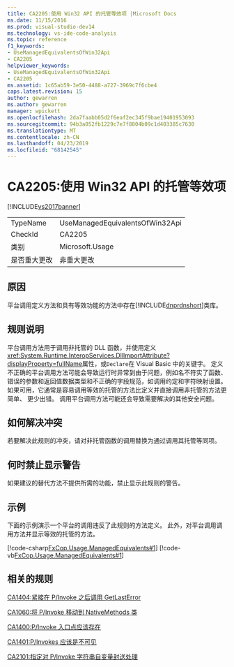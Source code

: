 ```yaml
---
title: CA2205:使用 Win32 API 的托管等效项 |Microsoft Docs
ms.date: 11/15/2016
ms.prod: visual-studio-dev14
ms.technology: vs-ide-code-analysis
ms.topic: reference
f1_keywords:
- UseManagedEquivalentsOfWin32Api
- CA2205
helpviewer_keywords:
- UseManagedEquivalentsOfWin32Api
- CA2205
ms.assetid: 1c65ab59-3e50-4488-a727-3969c7f6cbe4
caps.latest.revision: 15
author: gewarren
ms.author: gewarren
manager: wpickett
ms.openlocfilehash: 2da7faabb05d2f6eaf2ec345f9bae19401953093
ms.sourcegitcommit: 94b3a052fb1229c7e7f8804b09c1d403385c7630
ms.translationtype: MT
ms.contentlocale: zh-CN
ms.lasthandoff: 04/23/2019
ms.locfileid: "68142545"
---
```

# <a name="ca2205-use-managed-equivalents-of-win32-api"></a>CA2205:使用 Win32 API 的托管等效项
[!INCLUDE[vs2017banner](../includes/vs2017banner.md)]

|||
|-|-|
|TypeName|UseManagedEquivalentsOfWin32Api|
|CheckId|CA2205|
|类别|Microsoft.Usage|
|是否重大更改|非重大更改|

## <a name="cause"></a>原因
 平台调用定义方法和具有等效功能的方法中存在[!INCLUDE[dnprdnshort](../includes/dnprdnshort-md.md)]类库。

## <a name="rule-description"></a>规则说明
 平台调用方法用于调用非托管的 DLL 函数，并使用定义<xref:System.Runtime.InteropServices.DllImportAttribute?displayProperty=fullName>属性，或`Declare`在 Visual Basic 中的关键字。 定义不正确的平台调用方法可能会导致运行时异常到由于问题，例如名不符实了函数、 错误的参数和返回值数据类型和不正确的字段规范，如调用约定和字符映射设置。 如果可用，它通常是容易调用等效的托管的方法比定义并直接调用非托管的方法更简单、 更少出错。 调用平台调用方法可能还会导致需要解决的其他安全问题。

## <a name="how-to-fix-violations"></a>如何解决冲突
 若要解决此规则的冲突，请对非托管函数的调用替换为通过调用其托管等同项。

## <a name="when-to-suppress-warnings"></a>何时禁止显示警告
 如果建议的替代方法不提供所需的功能，禁止显示此规则的警告。

## <a name="example"></a>示例
 下面的示例演示一个平台的调用违反了此规则的方法定义。 此外，对平台调用调用方法并显示等效的托管的方法。

 [!code-csharp[FxCop.Usage.ManagedEquivalents#1](../snippets/csharp/VS_Snippets_CodeAnalysis/FxCop.Usage.ManagedEquivalents/cs/FxCop.Usage.ManagedEquivalents.cs#1)]
 [!code-vb[FxCop.Usage.ManagedEquivalents#1](../snippets/visualbasic/VS_Snippets_CodeAnalysis/FxCop.Usage.ManagedEquivalents/vb/FxCop.Usage.ManagedEquivalents.vb#1)]

## <a name="related-rules"></a>相关的规则
 [CA1404:紧接在 P/Invoke 之后调用 GetLastError](../code-quality/ca1404-call-getlasterror-immediately-after-p-invoke.md)

 [CA1060:将 P/Invoke 移动到 NativeMethods 类](../code-quality/ca1060-move-p-invokes-to-nativemethods-class.md)

 [CA1400:P/Invoke 入口点应该存在](../code-quality/ca1400-p-invoke-entry-points-should-exist.md)

 [CA1401:P/Invokes 应该是不可见](../code-quality/ca1401-p-invokes-should-not-be-visible.md)

 [CA2101:指定对 P/Invoke 字符串自变量封送处理](../code-quality/ca2101-specify-marshaling-for-p-invoke-string-arguments.md)
